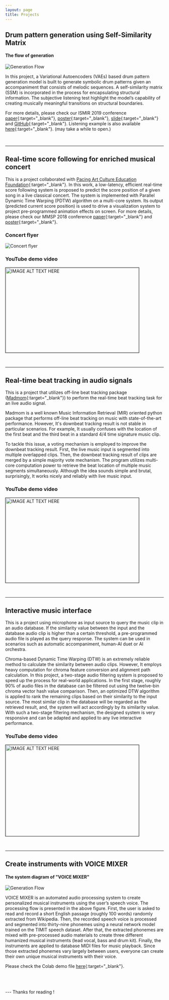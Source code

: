 ```yaml
---
layout: page
title: Projects
---
```


<a></a>

## Drum pattern generation using Self-Similarity Matrix   

#### The flow of generation
![Generation Flow](../pics/drum_system_diagram.jpg "Generation Flow")

In this project, a Variational Autoencoders (VAEs) based drum pattern generation model is built to generate symbolic drum patterns
given an accompaniment that consists of melodic sequences. A self-similarity matrix (SSM) is incorporated in the process for encapsulating structural information. The subjective listening test highlight the model’s capability of creating musically meaningful transitions on structural boundaries.

For more details, please check our ISMIR 2019 conference [paper](./paper/drum_generation_paper.pdf){:target="_blank"}, [poster](./paper/drum_generation_poster.pdf){:target="_blank"}, [slide](./paper/drum_generation_slide.pdf){:target="_blank"} and [GitHub](https://github.com/Sma1033/drum_generation_with_ssm/){:target="_blank"}. Listening example is also available [here](https://sma1033.github.io/drum_generation_with_ssm/){:target="_blank"}. (may take a while to open.)

<br>


--- 

## Real-time score following for enriched musical concert

This is a project collaborated with [Pacing Art Culture Education Foundation](http://www.pacing.com.tw/pacing/){:target="_blank"}. In this work, a low-latency, efficient real-time score following system is proposed to predict the score position of a given song in a live classical concert. The system is implemented with Parallel Dynamic Time Warping (PDTW) algorithm on a multi-core system. Its output (predicted current score position) is used to drive a visualization system to project pre-programmed animation effects on screen. For more details, please check our MMSP 2018 conference [paper](./paper/mmsp_pdtw_paper.pdf){:target="_blank"} and [poster](./paper/mmsp_pdtw_poster.pdf){:target="_blank"}.

### Concert flyer
![Concert flyer](../pics/concert_flyer.jpg "This is the concert flyer")

### YouTube demo video
<a href="http://www.youtube.com/watch?feature=player_embedded&v=2SRBgtO7_Ck" target="_blank"><img src="http://img.youtube.com/vi/2SRBgtO7_Ck/0.jpg" alt="IMAGE ALT TEXT HERE" width="424" height="270" border="1.5" /></a>

<br>


---

## Real-time beat tracking in audio signals
    
This is a project that utilizes off-line beat tracking package ([Madmom](https://github.com/CPJKU/madmom){:target="_blank"}) to perform the real-time beat tracking task for an live audio signal.

Madmom is a well known Music Information Retrieval (MIR) oriented python package that performs off-line beat tracking on music with state-of-the-art performance. However, It's downbeat tracking result is not stable in particular scenarios. For example, It usually confuses with the location of the first beat and the third beat in a standard 4/4 time signature music clip.

To tackle this issue, a voting mechanism is employed to improve the downbeat tracking result. First, the live music input is segmented into multiple overlapped clips. Then, the downbeat tracking result of clips are merged by a simple majority vote mechanism. The program utilizes multi-core computation power to retrieve the beat location of multiple music segments simultaneously. Although the idea sounds simple and brutal, surprisingly, It works nicely and reliably with live music input.

### YouTube demo video
<a href="http://www.youtube.com/watch?feature=player_embedded&v=hW_QP6qfwHQ" target="_blank"><img src="http://img.youtube.com/vi/hW_QP6qfwHQ/0.jpg" alt="IMAGE ALT TEXT HERE" width="424" height="270" border="1.5" /></a>

<!--[![IMAGE ALT TEXT HERE](http://img.youtube.com/vi/hW_QP6qfwHQ/0.jpg)](http://www.youtube.com/watch?v=hW_QP6qfwHQ)-->

<br>


---

## Interactive music interface

This is a project using microphone as input source to query the music clip in an audio database. If the similarity value between the input and the database audio clip is higher than a certain threshold, a pre-programmed audio file is played as the query response. The system can be used in scenarios such as automatic accompaniment, human-AI duet or AI orchestra.

Chroma-based Dynamic Time Warping (DTW) is an extremely reliable method to calculate the similarity between audio clips. However, It employs heavy computation for chroma feature conversion and alignment path calculation. In this project, a two-stage audio filtering system is proposed to speed up the process for real-world applications. In the first stage, roughly 90% of audio files in the database can be filtered out using the twelve-bin chroma vector hash value comparison. Then, an optimized DTW algorithm is applied to rank the remaining clips based on their similarity to the input source. The most similar clip in the database will be regarded as the retrieved result, and, the system will act accordingly by its similarity value. With such a two-stage filtering mechanism, the designed system is very responsive and can be adapted and applied to any live interactive performance.

### YouTube demo video
<a href="http://www.youtube.com/watch?feature=player_embedded&v=QbUSsDGDi_k" target="_blank"><img src="http://img.youtube.com/vi/QbUSsDGDi_k/0.jpg" alt="IMAGE ALT TEXT HERE" width="424" height="290" border="1.5" /></a>

<br>


--- 

## Create instruments with VOICE MIXER

#### The system diagram of "VOICE MIXER"
![Generation Flow](../pics/voice_mixer_diagram.jpg "VOICE MIXER")

VOICE MIXER is an automated audio processing system to create personalized musical instruments using the user’s speech voice. The processing flow is presented in the above figure. First, the user is asked to read and record a short English passage (roughly 100 words) randomly extracted from Wikipedia. Then, the recorded speech voice is processed and segmented into thirty-nine phonemes using a neural network model trained on the TIMIT speech dataset. After that, the extracted phonemes are mixed with pre-processed audio materials to create three different humanized musical instruments (lead vocal, bass and drum kit). Finally, the instruments are applied to database MIDI files for music playback. Since those extracted phonemes vary largely between users, everyone can create their own unique musical instruments with their voice.

Please check the Colab demo file [here](https://colab.research.google.com/drive/1tar4HcBUSKkBZFwSNTDONyAW0X_IVxIE){:target="_blank"}.


<br>
<br>
<br>
--- 
Thanks for reading !



